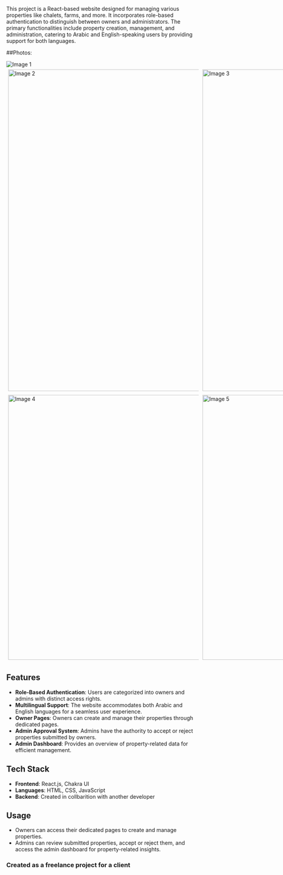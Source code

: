 
This project is a React-based website designed for managing various properties like chalets, farms, and more. It incorporates role-based authentication to distinguish between owners and administrators. The primary functionalities include property creation, management, and administration, catering to Arabic and English-speaking users by providing support for both languages.

##Photos:


<img src="https://github.com/moSaeed15/Picnic-Webapp/assets/67608414/57947d99-ac9a-4d9a-925e-ff23de01f0a4" alt="Image 1">
<div style="display: flex">
    <img src="https://github.com/moSaeed15/Picnic-Webapp/assets/67608414/11dae7ff-4646-49eb-9cff-868050194e6c" alt="Image 2" style="width: 750px; margin: 5px; height:850px; ">
    <img src="https://github.com/moSaeed15/Picnic-Webapp/assets/67608414/7206514f-f655-485d-9dbc-7a19c1662377" alt="Image 3" style="width: 750px; margin: 5px; height:850px;">
</div>
<div style="display: flex; ">
<img src="https://github.com/moSaeed15/Picnic-Webapp/assets/67608414/13b0e137-e508-4a56-8e09-0d143ea8e6f2" alt="Image 4"  style="width: 700px; margin: 5px;" >
<img src="https://github.com/moSaeed15/Picnic-Webapp/assets/67608414/c959927a-8dd0-49bb-ba7c-d9c8da847a57" alt="Image 5"  style="width: 700px; margin: 5px;">
</div>



## Features

- **Role-Based Authentication**: Users are categorized into owners and admins with distinct access rights.
- **Multilingual Support**: The website accommodates both Arabic and English languages for a seamless user experience.
- **Owner Pages**: Owners can create and manage their properties through dedicated pages.
- **Admin Approval System**: Admins have the authority to accept or reject properties submitted by owners.
- **Admin Dashboard**: Provides an overview of property-related data for efficient management.

## Tech Stack

- **Frontend**: React.js, Chakra UI
- **Languages**: HTML, CSS, JavaScript
- **Backend**: Created in collbarition with another developer


## Usage

- Owners can access their dedicated pages to create and manage properties.
- Admins can review submitted properties, accept or reject them, and access the admin dashboard for property-related insights.

### Created as a freelance project for a client
